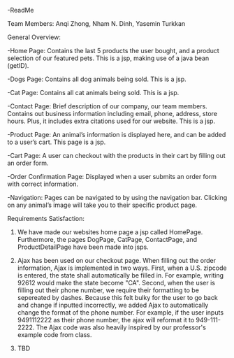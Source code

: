 -ReadMe

Team Members: Anqi Zhong, Nham N. Dinh, Yasemin Turkkan

General Overview:

-Home Page: Contains the last 5 products the user bought, and a product selection of our featured pets. This is a jsp, making use of a java bean (getID).

-Dogs Page: Contains all dog animals being sold. This is a jsp.

-Cat Page: Contains all cat animals being sold. This is a jsp.

-Contact Page: Brief description of our company, our team members. Contains out business information including email, phone, address, store hours. Plus, it includes extra citations used for our website. This is a jsp.

-Product Page: An animal’s information is displayed here, and can be added to a user’s cart. This page is a jsp.

-Cart Page: A user can checkout with the products in their cart by filling out an order form.

-Order Confirmation Page: Displayed when a user submits an order form with correct information.

-Navigation: Pages can be navigated to by using the navigation bar. Clicking on any animal’s image will take you to their specific product page.
 
 
Requirements Satisfaction:

1. We have made our websites home page a jsp called HomePage. Furthermore, the pages DogPage, CatPage, ContactPage, and ProductDetailPage have been made into jsps.

2. Ajax has been used on our checkout page. When filling out the order information, Ajax is implemented in two ways. First, when a U.S. zipcode is entered, the state shall automatically be filled in. For example, writing 92612 would make the state become "CA". Second, when the user is filling out their phone number, we require their formatting to be sepereated by dashes. Because this felt bulky for the user to go back and change if inputted incorrectly, we added Ajax to automatically change the format of the phone number. For example, if the user inputs 9491112222 as their phone number, the ajax will reformat it to 949-111-2222. The Ajax code was also heavily inspired by our professor's example code from class.

3. TBD
